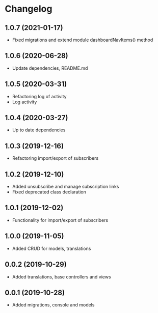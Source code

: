 Changelog
=========

## 1.0.7 (2021-01-17)
 * Fixed migrations and extend module dashboardNavItems() method
 
## 1.0.6 (2020-06-28)
 * Update dependencies, README.md
 
## 1.0.5 (2020-03-31)
 * Refactoring log of activity
 * Log activity
 
## 1.0.4 (2020-03-27)
 * Up to date dependencies
 
## 1.0.3 (2019-12-16)
 * Refactoring import/export of subscribers

## 1.0.2 (2019-12-10)
 * Added unsubscribe and manage subscription links
 * Fixed deprecated class declaration

## 1.0.1 (2019-12-02)
 * Functionality for import/export of subscribers
 
## 1.0.0 (2019-11-05)
 * Added CRUD for models, translations
 
## 0.0.2 (2019-10-29)
 * Added translations, base controllers and views
 
## 0.0.1 (2019-10-28)
 * Added migrations, console and models